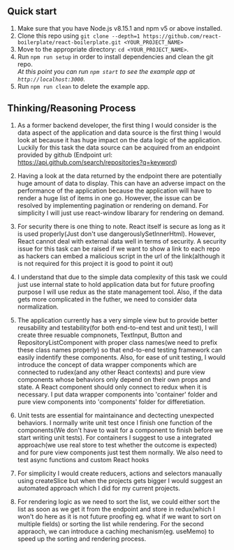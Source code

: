 ## Quick start

1.  Make sure that you have Node.js v8.15.1 and npm v5 or above installed.
2.  Clone this repo using `git clone --depth=1 https://github.com/react-boilerplate/react-boilerplate.git <YOUR_PROJECT_NAME>`
3.  Move to the appropriate directory: `cd <YOUR_PROJECT_NAME>`.<br />
4.  Run `npm run setup` in order to install dependencies and clean the git repo.<br />
    _At this point you can run `npm start` to see the example app at `http://localhost:3000`._
5.  Run `npm run clean` to delete the example app.

## Thinking/Reasoning Process
1. As a former backend developer, the first thing I would consider is the data aspect of the application and data source is the first thing I would look at because it has huge impact on the data logic of the application. Luckily for this task the data source can be acquired from an endpoint provided by github
(Endpoint url: https://api.github.com/search/repositories?q=keyword) 

2. Having a look at the data returned by the endpoint there are potentially huge amount of data to display. This can have an adverse impact on the performance of the application because the application will have to render a huge list of items in one go. However, the issue can be resolved by implementing pagination or rendering on demand. For simplicity I will just use react-window libarary for rendering on demand.

3. For security there is one thing to note. React itself is secure as long as it is used properly(Just don't use dangerouslySetInnerHtml). However, React cannot deal with external data well in terms of security. A security issue for this task can be raised if we want to show a link to each repo as hackers can embed a malicious script in the url of the link(although it is not required for this project it is good to point it out)

4. I understand that due to the simple data complexity of this task we could just use internal state to hold application data but for future proofing purpose I will use redux as the state management tool. Also, if the data gets more complicated in the futher, we need to consider data normalization.

5. The application currently has a very simple view but to provide better reusability and testability(for both end-to-end test and unit test), I will create three resuable compnonets, TextInput, Button and RepositoryListComponent with proper class names(we need to prefix these class names properly) so that end-to-end testing framework can easily indentify these components. Also, for ease of unit testing, I would introduce the concept of data wrapper components which are connected to rudex(and any other React contexts) and pure view components whose behaviors only depend on their own props and state. A React component should only connect to redux when it is necessary. I put data wrapper components into 'container' folder and pure view components into 'components' folder for differetiation.

6. Unit tests are essential for maintainance and dectecting unexpected behaviors. I normally write unit test once I finish one function of the components(We don't have to wait for a component to finish before we start writing unit tests). For containers I suggest to use a integrated approach(we use real store to test whether the outcome is expected) and for pure view components just test them normally. We also need to test async functions and custom React hooks

7. For simplicity I would create reducers, actions and selectors manaually using createSlice but when the projects gets bigger I would suggest an automated approach which I did for my current projects.

8. For rendering logic as we need to sort the list, we could either sort the list as soon as we get it from the endpoint and store in redux(which I won't do here as it is not future proofing eg. what if we want to sort on multiple fields) or sorting the list while rendering. For the second appraoch, we can introduce a caching mechanism(eg. useMemo) to speed up the sorting and rendering process.



